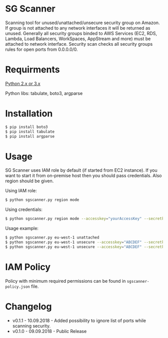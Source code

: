 # SG Scanner
Scanning tool for unused/unattached/unsecure security group on Amazon. If group is not attached to any network interfaces it will be 
returned as unused. Generally all security groups binded to AWS Services (EC2, RDS, Lambda, Load Balancers, WorkSpaces, AppStream and 
more) must be attached to network interface.
Security scan checks all security groups rules for open ports from 0.0.0.0/0.
# Requirments
[Python 2.x or 3.x](https://www.python.org/downloads/)

Python libs: tabulate, boto3, argparse

# Installation
```sh
$ pip install boto3
$ pip install tabulate
$ pip install argparse
```
# Usage
SG Scanner uses IAM role by default (if started from EC2 instance). If you want to start it from on-premise host then you should pass credentials. Also region should be given.

Using IAM role:
```sh
$ python sgscanner.py region mode
```
Using credentials:
```sh
$ python sgscanner.py region mode --accesskey="yourAccessKey" --secretkey="yourSecretKey"
```
Usage example:
```sh
$ python sgscanner.py eu-west-1 unattached
$ python sgscanner.py eu-west-1 unsecure --accesskey="ABCDEF" --secretkey="123456"
$ python sgscanner.py eu-west-1 unsecure --accesskey="ABCDEF" --secretkey="123456" --ignoreports="40,80,443"
```
# IAM Policy
Policy with minimum required permissions can be found in `sgscanner-policy.json` file.

# Changelog
- v0.1.1 - 10.09.2018 - Added possibility to ignore list of ports while scanning security.
- v0.1.0 - 09.09.2018 - Public Release